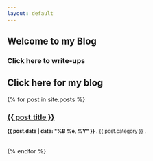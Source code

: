 ```yaml
---
layout: default
---
```


## Welcome to my Blog


### Click here to write-ups

## Click here for my blog


{% for post in site.posts %}	
    <h3><a href="{{ post.url }}">{{ post.title }}</a></h3>
    <p><small><strong>{{ post.date | date: "%B %e, %Y" }}</strong> . {{ post.category }} . <a href="http://dalemazza.github.io{{ post.url }}#disqus_thread"></a></small></p>			
{% endfor %}
